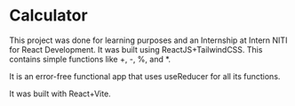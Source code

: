 # Calculator

This project was done for learning purposes and an Internship at Intern NITI for React Development.
It was built using ReactJS+TailwindCSS.
This contains simple functions like +, -, %, and *.

It is an error-free functional app that uses useReducer for all its functions.

It was built with React+Vite.

